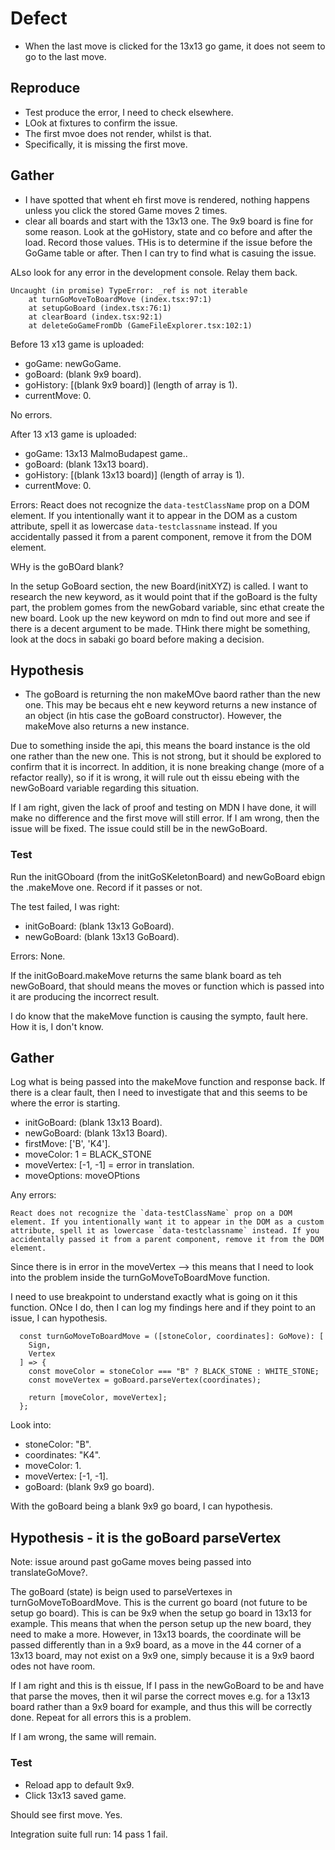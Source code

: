 # Defect

- When the last move is clicked for the 13x13 go game, it does not seem to go to the last move.

## Reproduce

- Test produce the error, I need to check elsewhere.
- LOok at fixtures to confirm the issue.
- The first mvoe does not render, whilst is that.
- Specifically, it is missing the first move.

## Gather

- I have spotted that whent eh first move is rendered, nothing happens unless you click the stored Game moves 2 times.
- clear all boards and start with the 13x13 one. The 9x9 board is fine for some reason. Look at the goHistory, state and co before and after the load. Record those values. THis is to determine if the issue before the GoGame table or after. Then I can try to find what is casuing the issue.

ALso look for any error in the development console. Relay them back.

```
Uncaught (in promise) TypeError: _ref is not iterable
    at turnGoMoveToBoardMove (index.tsx:97:1)
    at setupGoBoard (index.tsx:76:1)
    at clearBoard (index.tsx:92:1)
    at deleteGoGameFromDb (GameFileExplorer.tsx:102:1)
```

Before 13 x13 game is uploaded:

- goGame: newGoGame.
- goBoard: (blank 9x9 board).
- goHistory: [(blank 9x9 board)] (length of array is 1).
- currentMove: 0.

No errors.

After 13 x13 game is uploaded:

- goGame: 13x13 MalmoBudapest game..
- goBoard: (blank 13x13 board).
- goHistory: [(blank 13x13 board)] (length of array is 1).
- currentMove: 0.

Errors: React does not recognize the `data-testClassName` prop on a DOM element. If you intentionally want it to appear in the DOM as a custom attribute, spell it as lowercase `data-testclassname` instead. If you accidentally passed it from a parent component, remove it from the DOM element.

WHy is the goBOard blank?

In the setup GoBoard section, the new Board(initXYZ) is called. I want to research the new keyword, as it would point that if the goBoard is the fulty part, the problem gomes from the newGobard variable, sinc ethat create the new board. Look up the new keyword on mdn to find out more and see if there is a decent argument to be made. THink there might be something, look at the docs in sabaki go board before making a decision.

## Hypothesis

- The goBoard is returning the non makeMOve baord rather than the new one. This may be becaus eht e new keyword returns a new instance of an object (in htis case the goBoard constructor). However, the makeMove also returns a new instance.

Due to something inside the api, this means the board instance is the old one rather than the new one.
This is not strong, but it should be explored to confirm that it is incorrect. In addition, it is none breaking change (more of a refactor really), so if it is wrong, it will rule out th eissu ebeing with the newGoBoard variable regarding this situation.

If I am right, given the lack of proof and testing on MDN I have done, it will make no difference and the first move will still error.
If I am wrong, then the issue will be fixed. The issue could still be in the newGoBoard.

### Test

Run the initGOboard (from the initGoSKeletonBoard) and newGoBoard ebign the .makeMove one.
Record if it passes or not.

The test failed, I was right:

- initGoBoard: (blank 13x13 GoBoard).
- newGoBoard: (blank 13x13 GoBoard).

Errors: None.

If the initGoBoard.makeMove returns the same blank board as teh newGoBoard, that should means the moves or function which is passed into it are producing the incorrect result.

I do know that the makeMove function is causing the sympto, fault here. How it is, I don't know.

## Gather

Log what is being passed into the makeMove function and response back. If there is a clear fault, then I need to investigate that and this seems to be where the error is starting.

- initGoBoard: (blank 13x13 Board).
- newGoBoard: (blank 13x13 Board).
- firstMove: ['B', 'K4'].
- moveColor: 1 = BLACK_STONE
- moveVertex: [-1, -1] = error in translation.
- moveOptions: moveOPtions

Any errors:

```
React does not recognize the `data-testClassName` prop on a DOM element. If you intentionally want it to appear in the DOM as a custom attribute, spell it as lowercase `data-testclassname` instead. If you accidentally passed it from a parent component, remove it from the DOM element.
```

Since there is in error in the moveVertex --> this means that I need to look into the problem inside the turnGoMoveToBoardMove function.

I need to use breakpoint to understand exactly what is going on it this function. ONce I do, then I can log my findings here and if they point to an issue, I can hypothesis.

```
  const turnGoMoveToBoardMove = ([stoneColor, coordinates]: GoMove): [
    Sign,
    Vertex
  ] => {
    const moveColor = stoneColor === "B" ? BLACK_STONE : WHITE_STONE;
    const moveVertex = goBoard.parseVertex(coordinates);

    return [moveColor, moveVertex];
  };
```

Look into:

- stoneColor: "B".
- coordinates: "K4".
- moveColor: 1.
- moveVertex: [-1, -1].
- goBoard: (blank 9x9 go board).

With the goBoard being a blank 9x9 go board, I can hypothesis.

## Hypothesis - it is the goBoard parseVertex

Note: issue around past goGame moves being passed into translateGoMove?.

The goBoard (state) is beign used to parseVertexes in turnGoMoveToBoardMove. This is the current go board (not future to be setup go board). This is can be 9x9 when the setup go board in 13x13 for example. This means that when the person setup up the new board, they need to make a more. However, in 13x13 boards, the coordinate will be passed differently than in a 9x9 board, as a move in the 44 corner of a 13x13 board, may not exist on a 9x9 one, simply because it is a 9x9 baord odes not have room.

If I am right and this is th eissue, If I pass in the newGoBoard to be and have that parse the moves, then it wil parse the correct moves e.g. for a 13x13 board rather than a 9x9 board for example, and thus this will be correctly done. Repeat for all errors this is a problem.

If I am wrong, the same will remain.

### Test

- Reload app to default 9x9.
- Click 13x13 saved game.

Should see first move. Yes.

Integration suite full run: 14 pass 1 fail.
